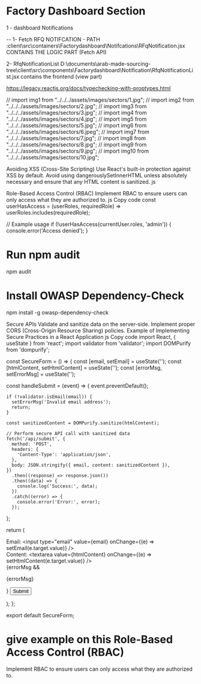 # Factory Dashboard Section

1 - dashboard Notifications


-- 1-  Fetch RFQ NOTIFCATION - PATH :client\src\containers\Factorydashboard\Notifcations\RFqNotification.jsx
CONTAINS THE LOGIC PART (Fetch API)

2- RfqNotificationList
D:\documents\arab-made-sourcing-tree\client\src\components\Factorydashboard\Notification\RfqNotificationList.jsx
contains the frontend (view part)

<!--  -->
<!-- update visit -->

https://legacy.reactjs.org/docs/typechecking-with-proptypes.html





// import img1 from "../../../assets/images/sectors/1.jpg";
// import img2 from "../../../assets/images/sectors/2.jpg";
// import img3 from "../../../assets/images/sectors/3.jpg";
// import img4 from "../../../assets/images/sectors/4.jpg";
// import img5 from "../../../assets/images/sectors/5.jpg";
// import img6 from "../../../assets/images/sectors/6.jpeg";
// import img7 from "../../../assets/images/sectors/7.jpg";
// import img8 from "../../../assets/images/sectors/8.jpg";
// import img9 from "../../../assets/images/sectors/9.jpg";
// import img10 from "../../../assets/images/sectors/10.jpg";





Avoiding XSS (Cross-Site Scripting)
Use React's built-in protection against XSS by default.
Avoid using dangerouslySetInnerHTML unless absolutely necessary and ensure that any HTML content is sanitized.
js
<!-- import DOMPurify from 'dompurify'; -->





Role-Based Access Control (RBAC)
Implement RBAC to ensure users can only access what they are authorized to.
js
Copy code
const userHasAccess = (userRoles, requiredRole) => userRoles.includes(requiredRole);

// Example usage
if (!userHasAccess(currentUser.roles, 'admin')) {
  console.error('Access denied');
}




# Run npm audit
npm audit

# Install OWASP Dependency-Check
npm install -g owasp-dependency-check







Secure APIs
Validate and sanitize data on the server-side.
Implement proper CORS (Cross-Origin Resource Sharing) policies.
Example of Implementing Secure Practices in a React Application
js
Copy code
import React, { useState } from 'react';
import validator from 'validator';
import DOMPurify from 'dompurify';

const SecureForm = () => {
  const [email, setEmail] = useState('');
  const [htmlContent, setHtmlContent] = useState('');
  const [errorMsg, setErrorMsg] = useState('');

  const handleSubmit = (event) => {
    event.preventDefault();

    if (!validator.isEmail(email)) {
      setErrorMsg('Invalid email address');
      return;
    }

    const sanitizedContent = DOMPurify.sanitize(htmlContent);

    // Perform secure API call with sanitized data
    fetch('/api/submit', {
      method: 'POST',
      headers: {
        'Content-Type': 'application/json',
      },
      body: JSON.stringify({ email, content: sanitizedContent }),
    })
      .then((response) => response.json())
      .then((data) => {
        console.log('Success:', data);
      })
      .catch((error) => {
        console.error('Error:', error);
      });
  };

  return (
    <form onSubmit={handleSubmit}>
      <div>
        <label>Email:</label>
        <input
          type="email"
          value={email}
          onChange={(e) => setEmail(e.target.value)}
        />
      </div>
      <div>
        <label>Content:</label>
        <textarea
          value={htmlContent}
          onChange={(e) => setHtmlContent(e.target.value)}
        />
      </div>
      {errorMsg && <p className="error">{errorMsg}</p>}
      <button type="submit">Submit</button>
    </form>
  );
};

export default SecureForm;


# give example on this Role-Based Access Control (RBAC)
Implement RBAC to ensure users can only access what they are authorized to.
